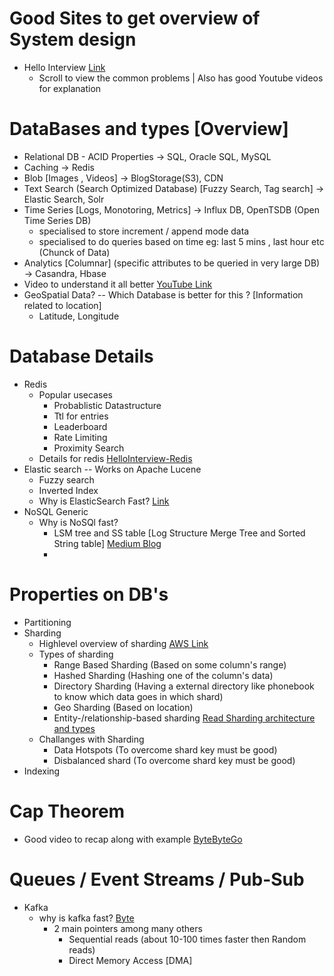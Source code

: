 # Good Sites to get overview of System design
  - Hello Interview [Link](https://www.hellointerview.com/learn/system-design/in-a-hurry/introduction)
    - Scroll to view the common problems | Also has good Youtube videos for explanation


# DataBases and types [Overview]
  - Relational DB - ACID Properties -> SQL, Oracle SQL, MySQL
  - Caching -> Redis
  - Blob  [Images , Videos] -> BlogStorage(S3), CDN
  - Text Search (Search Optimized Database) [Fuzzy Search, Tag search] -> Elastic Search, Solr
  - Time Series [Logs, Monotoring, Metrics] -> Influx DB, OpenTSDB (Open Time Series DB)
      - specialised to store increment / append mode data
      - specialised to do queries based on time eg: last 5 mins , last hour etc (Chunck of Data)
  - Analytics [Columnar] (specific attributes to be queried in very large DB) -> Casandra, Hbase
  - Video to understand it all better [YouTube Link](https://www.youtube.com/watch?v=cODCpXtPHbQ)
  - GeoSpatial Data? -- Which Database is better for this ? [Information related to location]
    - Latitude, Longitude


# Database Details 
  - Redis
    - Popular usecases  
      - Probablistic Datastructure
      - Ttl for entries
      - Leaderboard
      - Rate Limiting
      - Proximity Search
    - Details for redis [HelloInterview-Redis](https://www.hellointerview.com/learn/system-design/deep-dives/redis)
  - Elastic search -- Works on Apache Lucene
    - Fuzzy search 
    - Inverted Index
    - Why is ElasticSearch Fast? [Link](https://www.encora.com/insights/elasticsearch-demystified-part-1)
  - NoSQL Generic 
    - Why is NoSQl fast?
      - LSM tree and SS table [Log Structure Merge Tree and Sorted String table] [Medium Blog](https://medium.com/@dwivedi.ankit21/lsm-trees-the-go-to-data-structure-for-databases-search-engines-and-more-c3a48fa469d2)
      - 

# Properties on DB's
  - Partitioning
  - Sharding
    - Highlevel overview of sharding [AWS Link](https://aws.amazon.com/what-is/database-sharding/)
    - Types of sharding
      - Range Based Sharding (Based on some column's range)
      - Hashed Sharding (Hashing one of the column's data)
      - Directory Sharding (Having a external directory like phonebook to know which data goes in which shard)
      - Geo Sharding (Based on location)
      - Entity-/relationship-based sharding [Read Sharding architecture and types](https://www.mongodb.com/resources/products/capabilities/database-sharding-explained)
    - Challanges with Sharding
      - Data Hotspots (To overcome shard key must be good)
      - Disbalanced shard (To overcome shard key must be good)
  - Indexing

# Cap Theorem
  - Good video to recap along with example [ByteByteGo](https://www.youtube.com/watch?v=BHqjEjzAicA&list=PLCRMIe5FDPsd0gVs500xeOewfySTsmEjf&index=13)


# Queues / Event Streams / Pub-Sub
  - Kafka
      - why is kafka fast? [Byte](https://www.youtube.com/watch?v=UNUz1-msbOM&list=PLCRMIe5FDPsd0gVs500xeOewfySTsmEjf&index=21)
          - 2 main pointers among many others
            - Sequential reads (about 10-100 times faster then Random reads)
            - Direct Memory Access [DMA]
